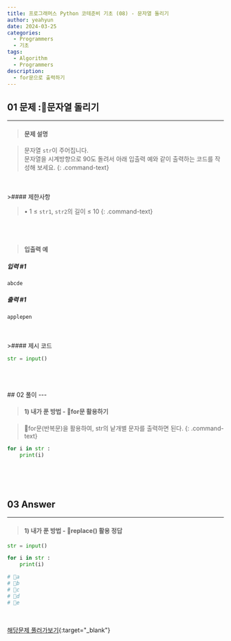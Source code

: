 ```yaml
---
title: 프로그래머스 Python 코테준비 기초 (08) - 문자열 돌리기
author: yeahyun
date: 2024-03-25
categories:
  - Programmers
  - 기초
tags:
  - Algorithm
  - Programmers
description:
  - for문으로 출력하기
---
```

## 01 문제 :문자열 돌리기

---
>#### 문제 설명

>문자열 `str`이 주어집니다.  
>문자열을 시계방향으로 90도 돌려서 아래 입출력 예와 같이 출력하는 코드를 작성해 보세요.
{: .command-text}

<BR>
<BR>
>#### 제한사항

>• 1 ≤ `str1`, `str2`의 길이 ≤ 10
{: .command-text}
<BR>
<BR>

>#### 입출력 예

##### 입력 #1
```python
abcde
```

##### 출력 #1
```python
applepen
```
<BR>

<br>
>#### 제시 코드

```python
str = input()
```

<br>
<br>
<BR>
## 02 풀이 
---

>#### 1) 내가 푼 방법 - for문 활용하기

>for문(반복문)을 활용하여, str의 낱개별 문자를 출력하면 된다.
{: .command-text}

```python
for i in str :
    print(i)
```


<br>
<br>
<br>

## 03 Answer
---
>#### 1) 내가 푼 방법 - replace() 활용 정답

```python
str = input()

for i in str :
    print(i)

# a
# b
# c
# d
# e
```

<br>




[해당문제 풀러가보기](https://school.programmers.co.kr/learn/courses/30/lessons/181945?language=python3){:target="_blank"}